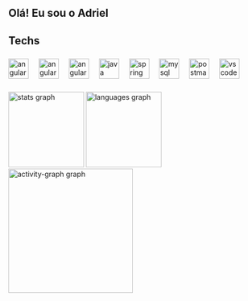 <h2 align="left">Olá! Eu sou o Adriel</h2>

###

<h2 align="left">Techs</h2>

###

<div align="left">
  <img src="https://skillicons.dev/icons?i=angular" height="40" alt="angularjs logo"  />
  <img width="12" />
  <img src="https://skillicons.dev/icons?i=react" height="40" alt="angularjs logo"  />
  <img width="12" />
  <img src="https://skillicons.dev/icons?i=nextjs" height="40" alt="angularjs logo"  />
  <img width="12" />
  <img src="https://skillicons.dev/icons?i=java" height="40" alt="java logo"  />
  <img width="12" />
  <img src="https://skillicons.dev/icons?i=spring" height="40" alt="spring logo"  />
  <img width="12" />
  <img src="https://skillicons.dev/icons?i=mysql" height="40" alt="mysql logo"  />
  <img width="12" />
  <img src="https://skillicons.dev/icons?i=postman" height="40" alt="postman logo"  />
  <img width="12" />
  <img src="https://skillicons.dev/icons?i=vscode" height="40" alt="vscode logo"  />
</div>

###

<div align="left">
  <img src="https://github-readme-stats.vercel.app/api?username=Adriel-Rocha&hide_title=false&hide_rank=false&show_icons=true&include_all_commits=true&count_private=true&disable_animations=false&theme=gruvbox_light&locale=en&hide_border=false&order=1" height="150" alt="stats graph"  />
  <img src="https://github-readme-stats.vercel.app/api/top-langs?username=Adriel-Rocha&locale=en&hide_title=false&layout=compact&card_width=320&langs_count=12&theme=gruvbox_light&hide_border=false&order=2" height="150" alt="languages graph"  />
  <img src="https://github-readme-activity-graph.vercel.app/graph?username=Adriel-Rocha&radius=14&theme=gruvbox&area=true&order=5" height="247" alt="activity-graph graph"  />
</div>

###
